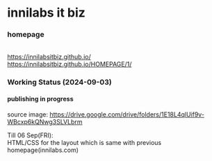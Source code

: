 # innilabs it biz

### homepage
<br/>https://innilabsitbiz.github.io/
<br/>https://innilabsitbiz.github.io/HOMEPAGE/1/


### Working Status (2024-09-03)

#### publishing in progress

source image: https://drive.google.com/drive/folders/1E18L4qlUif9v-WBcxp6kQNwg3SLVLbrm

Till 06 Sep(FRI):
<br />HTML/CSS for the layout which is same with previous homepage(innilabs.com)
